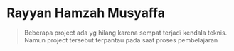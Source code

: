 # Rayyan Hamzah Musyaffa 

>Beberapa project ada yg hilang karena sempat terjadi kendala teknis. Namun project tersebut terpantau pada saat proses pembelajaran

